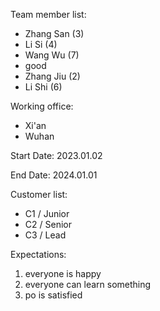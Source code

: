 Team member list:
- Zhang San (3)
- Li Si (4)
- Wang Wu (7)
- good
- Zhang Jiu (2)
- Li Shi (6)

Working office:
- Xi'an
- Wuhan

Start Date:
2023.01.02

End Date:
2024.01.01

Customer list:
- C1 / Junior
- C2 / Senior
- C3 / Lead

Expectations:
1. everyone is happy
2. everyone can learn something
3. po is satisfied
